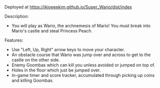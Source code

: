 Deployed at https://jkjoeeekim.github.io/Super_Wario/dist/index

Description:
- You will play as Wario, the archnemesis of Mario! You must break into Mario's castle and steal Princess Peach.

Features:
- Use "Left, Up, Right" arrow keys to move your character.
- An obstacle course that Wario was jump over and across to get to the castle on the other side.
- Enemy Goombas which can kill you unless avoided or jumped on top of.
- Holes in the floor which just be jumped over.
- In-game timer and score tracker, accumulated through picking up coins and killing Goombas.